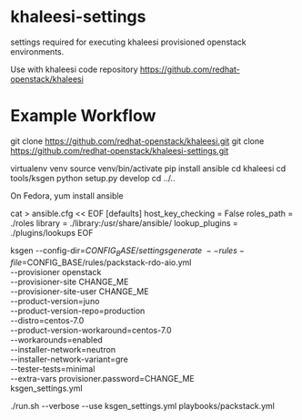 khaleesi-settings
=================

settings required for executing khaleesi provisioned openstack environments.

Use with khaleesi code repository
https://github.com/redhat-openstack/khaleesi


Example Workflow
=================
git clone https://github.com/redhat-openstack/khaleesi.git
git clone https://github.com/redhat-openstack/khaleesi-settings.git

virtualenv venv
source venv/bin/activate
pip install ansible
cd khaleesi
cd tools/ksgen
python setup.py develop
cd ../..

On Fedora, yum install ansible

cat > ansible.cfg << EOF
[defaults]
host_key_checking = False
roles_path = ./roles
library = ./library:/usr/share/ansible/
lookup_plugins = ./plugins/lookups
EOF


ksgen --config-dir=$CONFIG_BASE/settings generate \
    --rules-file=$CONFIG_BASE/rules/packstack-rdo-aio.yml \
    --provisioner openstack \
    --provisioner-site CHANGE_ME \
    --provisioner-site-user CHANGE_ME \
    --product-version=juno \
    --product-version-repo=production \
    --distro=centos-7.0 \
    --product-version-workaround=centos-7.0 \
    --workarounds=enabled \
    --installer-network=neutron \
    --installer-network-variant=gre \
    --tester-tests=minimal \
    --extra-vars provisioner.password=CHANGE_ME \
    ksgen_settings.yml

./run.sh --verbose --use ksgen_settings.yml  playbooks/packstack.yml

